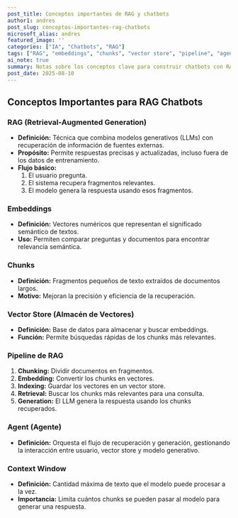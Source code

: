 ```yaml
---
post_title: Conceptos importantes de RAG y chatbots
author1: andres
post_slug: conceptos-importantes-rag-chatbots
microsoft_alias: andres
featured_image: ''
categories: ["IA", "Chatbots", "RAG"]
tags: ["RAG", "embeddings", "chunks", "vector store", "pipeline", "agent", "context window"]
ai_note: true
summary: Notas sobre los conceptos clave para construir chatbots con RAG, embeddings y recuperación aumentada por generación.
post_date: 2025-08-10
---
```


## Conceptos Importantes para RAG Chatbots

### RAG (Retrieval-Augmented Generation)
- **Definición:** Técnica que combina modelos generativos (LLMs) con recuperación de información de fuentes externas.
- **Propósito:** Permite respuestas precisas y actualizadas, incluso fuera de los datos de entrenamiento.
- **Flujo básico:**
	1. El usuario pregunta.
	2. El sistema recupera fragmentos relevantes.
	3. El modelo genera la respuesta usando esos fragmentos.

### Embeddings
- **Definición:** Vectores numéricos que representan el significado semántico de textos.
- **Uso:** Permiten comparar preguntas y documentos para encontrar relevancia semántica.

### Chunks
- **Definición:** Fragmentos pequeños de texto extraídos de documentos largos.
- **Motivo:** Mejoran la precisión y eficiencia de la recuperación.

### Vector Store (Almacén de Vectores)
- **Definición:** Base de datos para almacenar y buscar embeddings.
- **Función:** Permite búsquedas rápidas de los chunks más relevantes.

### Pipeline de RAG
1. **Chunking:** Dividir documentos en fragmentos.
2. **Embedding:** Convertir los chunks en vectores.
3. **Indexing:** Guardar los vectores en un vector store.
4. **Retrieval:** Buscar los chunks más relevantes para una consulta.
5. **Generation:** El LLM genera la respuesta usando los chunks recuperados.

### Agent (Agente)
- **Definición:** Orquesta el flujo de recuperación y generación, gestionando la interacción entre usuario, vector store y modelo generativo.

### Context Window
- **Definición:** Cantidad máxima de texto que el modelo puede procesar a la vez.
- **Importancia:** Limita cuántos chunks se pueden pasar al modelo para generar una respuesta.
